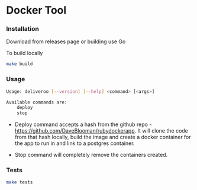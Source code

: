 # Docker Tool

### Installation

Download from releases page or building use Go

To build locally
```sh
make build
```

### Usage

```sh
Usage: deliveroo [--version] [--help] <command> [<args>]

Available commands are:
    deploy
    stop
```

 - Deploy command accepts a hash from the github repo - https://github.com/DaveBlooman/rubydockerapp.  It will clone the code from that hash locally, build the image and create a docker container for the app to run in and link to a postgres container.

 - Stop command will completely remove the containers created.

### Tests

```sh
make tests
```
